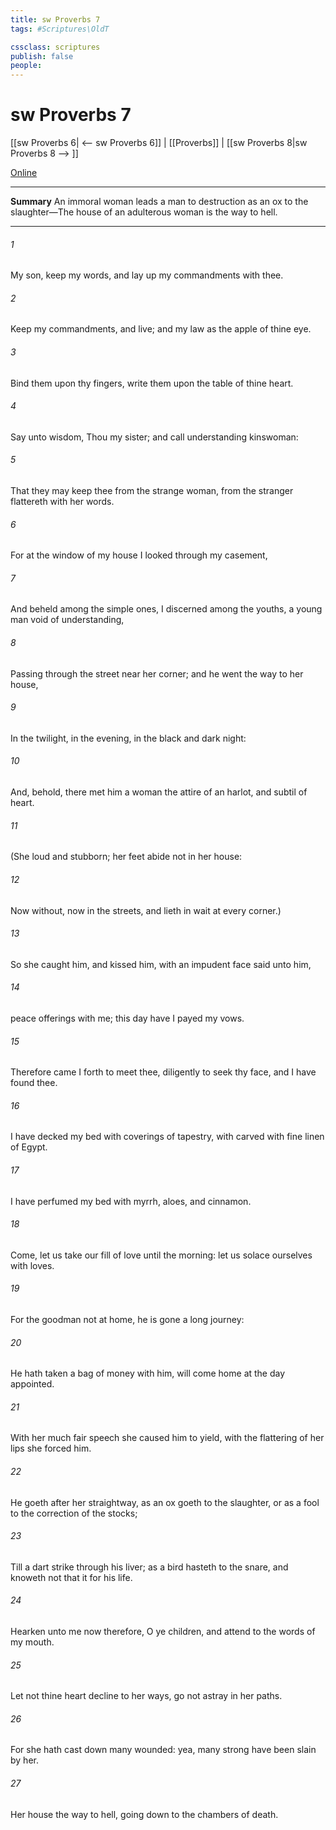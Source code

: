 ```yaml
---
title: sw Proverbs 7
tags: #Scriptures\OldT

cssclass: scriptures
publish: false
people:
---
```


# sw Proverbs 7
[[sw Proverbs 6| <-- sw Proverbs 6]] | [[Proverbs]] | [[sw Proverbs 8|sw Proverbs 8 --> ]]

[Online](https://churchofjesuschrist.org/study/scriptures/ot/prov/7?lang=eng)

---
__Summary__
An immoral woman leads a man to destruction as an ox to the slaughter—The house of an adulterous woman is the way to hell.

---
###### 1 
My son, keep my words, and lay up my commandments with thee.

###### 2 
Keep my commandments, and live; and my law as the apple of thine eye.

###### 3 
Bind them upon thy fingers, write them upon the table of thine heart.

###### 4 
Say unto wisdom, Thou  my sister; and call understanding  kinswoman:

###### 5 
That they may keep thee from the strange woman, from the stranger  flattereth with her words.

###### 6 
For at the window of my house I looked through my casement,

###### 7 
And beheld among the simple ones, I discerned among the youths, a young man void of understanding,

###### 8 
Passing through the street near her corner; and he went the way to her house,

###### 9 
In the twilight, in the evening, in the black and dark night:

###### 10 
And, behold, there met him a woman  the attire of an harlot, and subtil of heart.

###### 11 
(She  loud and stubborn; her feet abide not in her house:

###### 12 
Now  without, now in the streets, and lieth in wait at every corner.)

###### 13 
So she caught him, and kissed him,  with an impudent face said unto him,

###### 14 
 peace offerings with me; this day have I payed my vows.

###### 15 
Therefore came I forth to meet thee, diligently to seek thy face, and I have found thee.

###### 16 
I have decked my bed with coverings of tapestry, with carved  with fine linen of Egypt.

###### 17 
I have perfumed my bed with myrrh, aloes, and cinnamon.

###### 18 
Come, let us take our fill of love until the morning: let us solace ourselves with loves.

###### 19 
For the goodman  not at home, he is gone a long journey:

###### 20 
He hath taken a bag of money with him,  will come home at the day appointed.

###### 21 
With her much fair speech she caused him to yield, with the flattering of her lips she forced him.

###### 22 
He goeth after her straightway, as an ox goeth to the slaughter, or as a fool to the correction of the stocks;

###### 23 
Till a dart strike through his liver; as a bird hasteth to the snare, and knoweth not that it  for his life.

###### 24 
Hearken unto me now therefore, O ye children, and attend to the words of my mouth.

###### 25 
Let not thine heart decline to her ways, go not astray in her paths.

###### 26 
For she hath cast down many wounded: yea, many strong  have been slain by her.

###### 27 
Her house  the way to hell, going down to the chambers of death.

